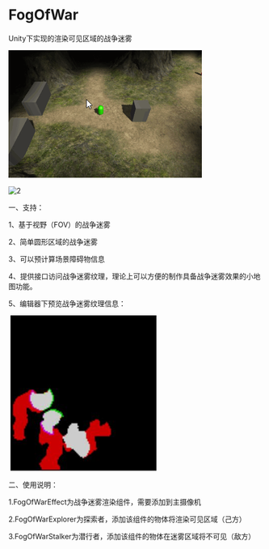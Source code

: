 # FogOfWar

Unity下实现的渲染可见区域的战争迷雾

![1](doc/fog_0.gif)

![2](doc/fog_1.gif)

一、支持：

1、基于视野（FOV）的战争迷雾

2、简单圆形区域的战争迷雾

3、可以预计算场景障碍物信息

4、提供接口访问战争迷雾纹理，理论上可以方便的制作具备战争迷雾效果的小地图功能。

5、编辑器下预览战争迷雾纹理信息：

​	![3](doc/preview.JPG)



二、使用说明：

1.FogOfWarEffect为战争迷雾渲染组件，需要添加到主摄像机

2.FogOfWarExplorer为探索者，添加该组件的物体将渲染可见区域（己方）

3.FogOfWarStalker为潜行者，添加该组件的物体在迷雾区域将不可见（敌方）

